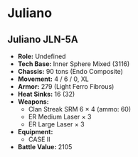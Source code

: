 # Juliano
## Juliano JLN-5A
- **Role:** Undefined
- **Tech Base:** Inner Sphere Mixed (3116)
- **Chassis:** 90 tons (Endo Composite)
- **Movement:** 4 / 6 / 0, XL
- **Armor:** 279 (Light Ferro Fibrous)
- **Heat Sinks:** 16 (32)
- **Weapons:**
  - Clan Streak SRM 6 × 4 (ammo: 60)
  - ER Medium Laser × 3
  - ER Large Laser × 3
- **Equipment:**
  - CASE II
- **Battle Value:** 2105

